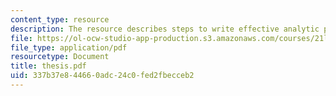 ```yaml
---
content_type: resource
description: The resource describes steps to write effective analytic prose.
file: https://ol-ocw-studio-app-production.s3.amazonaws.com/courses/21l-705-masterworks-in-american-short-fiction-fall-2005/337b37e844660adc24c0fed2fbecceb2_thesis.pdf
file_type: application/pdf
resourcetype: Document
title: thesis.pdf
uid: 337b37e8-4466-0adc-24c0-fed2fbecceb2
---
```

